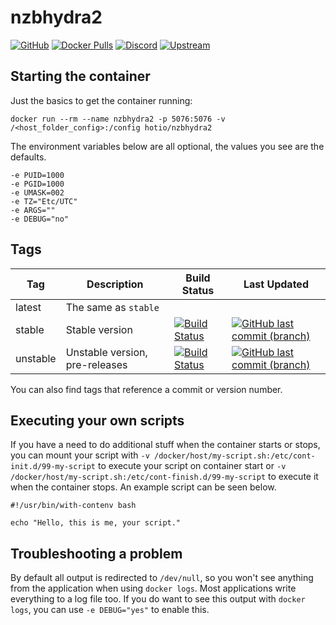 # nzbhydra2

[![GitHub](https://img.shields.io/badge/source-github-lightgrey)](https://github.com/hotio/docker-nzbhydra2)
[![Docker Pulls](https://img.shields.io/docker/pulls/hotio/nzbhydra2)](https://hub.docker.com/r/hotio/nzbhydra2)
[![Discord](https://img.shields.io/discord/610068305893523457?color=738ad6&label=discord&logo=discord&logoColor=white)](https://discord.gg/3SnkuKp)
[![Upstream](https://img.shields.io/badge/upstream-project-yellow)](https://github.com/theotherp/nzbhydra2)

## Starting the container

Just the basics to get the container running:

```shell
docker run --rm --name nzbhydra2 -p 5076:5076 -v /<host_folder_config>:/config hotio/nzbhydra2
```

The environment variables below are all optional, the values you see are the defaults.

```shell
-e PUID=1000
-e PGID=1000
-e UMASK=002
-e TZ="Etc/UTC"
-e ARGS=""
-e DEBUG="no"
```

## Tags

| Tag      | Description                    | Build Status                                                                                                                                                  | Last Updated                                                                                                                                                            |
| ---------|--------------------------------|---------------------------------------------------------------------------------------------------------------------------------------------------------------|-------------------------------------------------------------------------------------------------------------------------------------------------------------------------|
| latest   | The same as `stable`           |                                                                                                                                                               |                                                                                                                                                                         |
| stable   | Stable version                 | [![Build Status](https://cloud.drone.io/api/badges/hotio/docker-nzbhydra2/status.svg?ref=refs/heads/stable)](https://cloud.drone.io/hotio/docker-nzbhydra2)   | [![GitHub last commit (branch)](https://img.shields.io/github/last-commit/hotio/docker-nzbhydra2/stable)](https://github.com/hotio/docker-nzbhydra2/commits/stable)     |
| unstable | Unstable version, pre-releases | [![Build Status](https://cloud.drone.io/api/badges/hotio/docker-nzbhydra2/status.svg?ref=refs/heads/unstable)](https://cloud.drone.io/hotio/docker-nzbhydra2) | [![GitHub last commit (branch)](https://img.shields.io/github/last-commit/hotio/docker-nzbhydra2/unstable)](https://github.com/hotio/docker-nzbhydra2/commits/unstable) |

You can also find tags that reference a commit or version number.

## Executing your own scripts

If you have a need to do additional stuff when the container starts or stops, you can mount your script with `-v /docker/host/my-script.sh:/etc/cont-init.d/99-my-script` to execute your script on container start or `-v /docker/host/my-script.sh:/etc/cont-finish.d/99-my-script` to execute it when the container stops. An example script can be seen below.

```shell
#!/usr/bin/with-contenv bash

echo "Hello, this is me, your script."
```

## Troubleshooting a problem

By default all output is redirected to `/dev/null`, so you won't see anything from the application when using `docker logs`. Most applications write everything to a log file too. If you do want to see this output with `docker logs`, you can use `-e DEBUG="yes"` to enable this.
